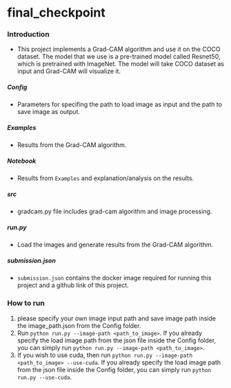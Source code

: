 # final_checkpoint

### Introduction
* This project implements a Grad-CAM algorithm and use it on the COCO dataset. The model that we use is a pre-trained model called Resnet50, which is pretrained with ImageNet. The model will take COCO dataset as input and Grad-CAM will visualize it.

##### Config
* Parameters for specifing the path to load image as input and the path to save image as output.

##### Examples
* Results from the Grad-CAM algorithm.

##### Notebook
* Results from `Examples` and explanation/analysis on the results.

##### src
* gradcam.py file includes grad-cam algorithm and image processing.

##### run.py
* Load the images and generate results from the Grad-CAM algorithm.

##### submission.json
* `submission.json` contains the docker image required for running this project and a github link of this project.

### How to run
1. please specify your own image input path and save image path inside the image_path.json from the Config folder.
2. Run `python run.py --image-path <path_to_image>`. If you already specify the load image path from the json file inside the Config folder, you can simply run `python run.py --image-path <path_to_image>`.
3. If you wish to use cuda, then run `python run.py --image-path <path_to_image> --use-cuda`. If you already specify the load image path from the json file inside the Config folder, you can simply run `python run.py --use-cuda`.
